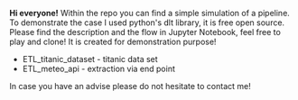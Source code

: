 **Hi everyone!**
Within the repo you can find a simple simulation of a pipeline.
To demonstrate the case I used python's dlt library, it is free open source.
Please find the description and the flow in Jupyter Notebook, feel free to play and clone!
It is created for demonstration purpose!

* ETL_titanic_dataset - titanic data set
* ETL_meteo_api - extraction via end point

In case you have an advise please do not hesitate to contact me!
